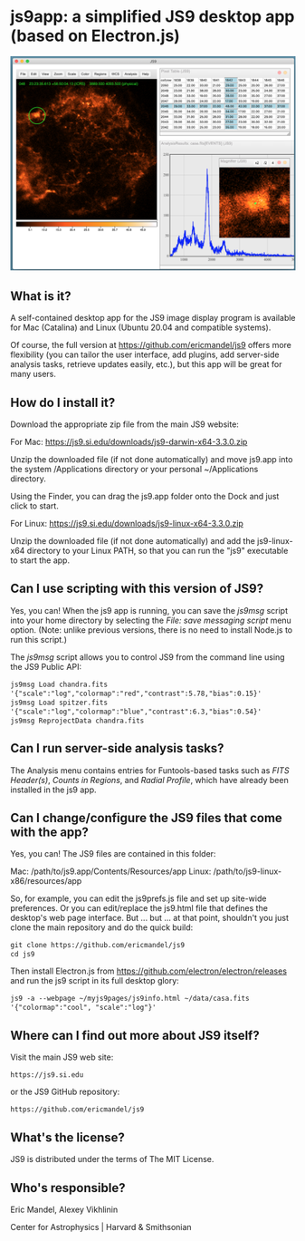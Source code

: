 js9app: a simplified JS9 desktop app (based on Electron.js)
=============================================================

![JS9](images/js9AppReadme.png)

What is it?
-----------

A self-contained desktop app for the JS9 image display program is available
for Mac (Catalina) and Linux (Ubuntu 20.04 and compatible systems).

Of course, the full version at https://github.com/ericmandel/js9
offers more flexibility (you can tailor the user interface, add plugins,
add server-side analysis tasks, retrieve updates easily, etc.), but
this app will be great for many users.

How do I install it?
--------------------

Download the appropriate zip file from the main JS9 website:

For Mac: https://js9.si.edu/downloads/js9-darwin-x64-3.3.0.zip

Unzip the downloaded file (if not done automatically) and move js9.app into
the system /Applications directory or your personal ~/Applications directory.

Using the Finder, you can drag the js9.app folder onto the Dock and just click
to start.

For Linux: https://js9.si.edu/downloads/js9-linux-x64-3.3.0.zip

Unzip the downloaded file (if not done automatically) and add
the js9-linux-x64 directory to your Linux PATH, so that you can run
the "js9" executable to start the app.


Can I use scripting with this version of JS9?
---------------------------------------------

Yes, you can! When the js9 app is running, you can save the *js9msg*
script into your home directory by selecting the *File: save messaging
script* menu option. (Note: unlike previous versions, there is no need
to install Node.js to run this script.)

The *js9msg* script allows you to control JS9 from the command line using
the JS9 Public API:

    js9msg Load chandra.fits '{"scale":"log","colormap":"red","contrast":5.78,"bias":0.15}'
    js9msg Load spitzer.fits '{"scale":"log","colormap":"blue","contrast":6.3,"bias":0.54}'
    js9msg ReprojectData chandra.fits

Can I run server-side analysis tasks?
-------------------------------------

The Analysis menu contains entries for Funtools-based tasks such as
*FITS Header(s)*, *Counts in Regions*, and *Radial Profile*, which
have already been installed in the js9 app.

Can I change/configure the JS9 files that come with the app?
------------------------------------------------------------

Yes, you can! The JS9 files are contained in this folder:

Mac:    /path/to/js9.app/Contents/Resources/app
Linux:  /path/to/js9-linux-x86/resources/app

So, for example, you can edit the js9prefs.js file and set up
site-wide preferences. Or you can edit/replace the js9.html file that
defines the desktop's web page interface. But ... but ... at that
point, shouldn't you just clone the main repository and do the quick build:

    git clone https://github.com/ericmandel/js9
    cd js9

Then install Electron.js from https://github.com/electron/electron/releases
and run the js9 script in its full desktop glory:

    js9 -a --webpage ~/myjs9pages/js9info.html ~/data/casa.fits '{"colormap":"cool", "scale":"log"}'

Where can I find out more about JS9 itself?
-------------------------------------------

Visit the main JS9 web site:

    https://js9.si.edu

or the JS9 GitHub repository:

    https://github.com/ericmandel/js9

What's the license?
-------------------

JS9 is distributed under the terms of The MIT License.

Who's responsible?
------------------

Eric Mandel, Alexey Vikhlinin

Center for Astrophysics | Harvard & Smithsonian
